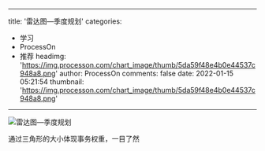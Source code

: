 
---
title: '雷达图—季度规划'
categories: 
 - 学习
 - ProcessOn
 - 推荐
headimg: 'https://img.processon.com/chart_image/thumb/5da59f48e4b0e44537c948a8.png'
author: ProcessOn
comments: false
date: 2022-01-15 05:21:54
thumbnail: 'https://img.processon.com/chart_image/thumb/5da59f48e4b0e44537c948a8.png'
---

<div>   
<img class="thumb" alt="雷达图—季度规划" src="https://img.processon.com/chart_image/thumb/5da59f48e4b0e44537c948a8.png" referrerpolicy="no-referrer">
<p>通过三角形的大小体现事务权重，一目了然</p>  
</div>
            